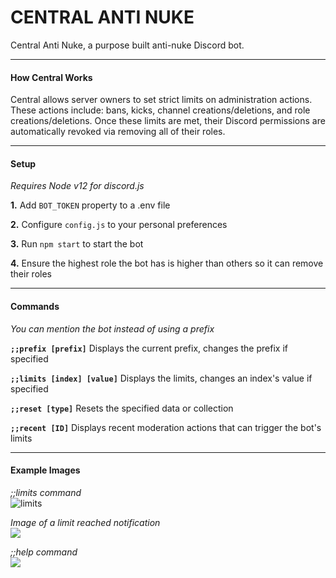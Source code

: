 # CENTRAL ANTI NUKE
Central Anti Nuke, a purpose built anti-nuke Discord bot.

---

#### How Central Works

Central allows server owners to set strict limits on administration actions. These actions include: bans, kicks, channel creations/deletions, and role creations/deletions. Once these limits are met, their Discord permissions are automatically revoked via removing all of their roles.

---

#### Setup

*Requires Node v12 for discord.js*

**1.** Add `BOT_TOKEN` property to a .env file

**2.** Configure `config.js` to your personal preferences

**3.** Run `npm start` to start the bot

**4.** Ensure the highest role the bot has is higher than others so it can remove their roles

---

#### Commands

*You can mention the bot instead of using a prefix*

**`;;prefix [prefix]`** Displays the current prefix, changes the prefix if specified

**`;;limits [index] [value]`** Displays the limits, changes an index's value if specified

**`;;reset [type]`** Resets the specified data or collection

**`;;recent [ID]`** Displays recent moderation actions that can trigger the bot's limits

---

#### Example Images

*;;limits command* <br>
![limits](https://user-images.githubusercontent.com/63293571/89131904-f1519680-d4d5-11ea-8731-00b34d3442b9.JPG)

*Image of a limit reached notification* <br>
![](https://gyazo.com/2f8cc7b5408d7c291d69ee55ebce0ef3)

*;;help command* <br>
![](https://gyazo.com/a25cdd3dffde6d1be12595f2f0071e4e)
